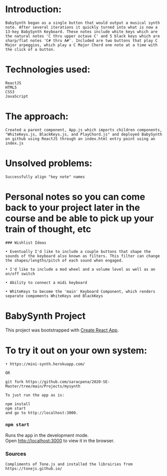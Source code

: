 # Introduction: 
    BabySynth began as a single button that would output a musical synth note. After several iterations it quickly turned into what is now a 13-key BabySynth Keyboard. These notes include white keys which are the natural notes 'C thru upper octave C' and 5 black keys which are sharp/flat notes 'C# thru A#'. Included are two buttons that play C Major arpeggios, which play a C Major Chord one note at a time with the click of a button.

# Technologies used:
    ReactJS
    HTML5
    CSS3
    JavaScript

# The approach: 
    Created a parent component, App.js which imports children components, "WhiteKeys.js, BlackKeys.js, and PlayChord.js" and deployed BabySynth on github using ReactJS through an index.html entry point using an index.js

# Unsolved problems:
    Successfully align "key note" names

# Personal notes so you can come back to your project later in the course and be able to pick up your train of thought, etc
    
    ### Wishlist Ideas

    • Eventually I'd like to include a couple buttons that shape the sounds of the keyboard also known as filters. This filter can change the shapes/lengths/pitch of each sound when engaged.

    • I'd like to include a mod wheel and a volume level as well as an on/off switch

    • Ability to connect a midi keyboard

    • WhiteKeys to become the 'main' Keyboard Component, which renders separate compoments WhiteKeys and BlackKeys


# BabySynth Project

This project was bootstrapped with [Create React App](https://github.com/facebook/create-react-app).

# To try it out on your own system:

    • https://mini-synth.herokuapp.com/

    OR
    
    git fork https://github.com/saracpena/2020-SE-Master/tree/main/Projects/mysynth

    To just run the app as is:

    npm install
    npm start
    and go to http://localhost:3000.

### `npm start`
Runs the app in the development mode.\
Open [http://localhost:3000](http://localhost:3000) to view it in the browser.

### Sources

    Compliments of Tone.js and installed the librairies from https://tonejs.github.io/







